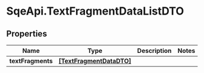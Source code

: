 # SqeApi.TextFragmentDataListDTO

## Properties

Name | Type | Description | Notes
------------ | ------------- | ------------- | -------------
**textFragments** | [**[TextFragmentDataDTO]**](TextFragmentDataDTO.md) |  | 


